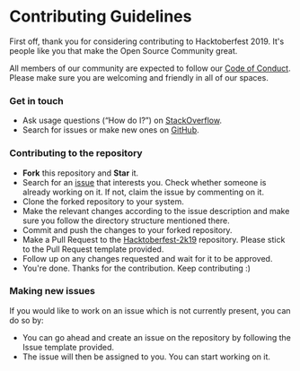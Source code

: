 # Contributing Guidelines
First off, thank you for considering contributing to Hacktoberfest 2019. It's people like you that make the Open Source Community great.

All members of our community are expected to follow our [Code of Conduct](CODE_OF_CONDUCT.md). Please make sure you are welcoming and friendly in all of our spaces.

### Get in touch
- Ask usage questions (“How do I?”) on [StackOverflow](https://stackoverflow.com/).
- Search for issues or make new ones on [GitHub](https://github.com/WebClub-NITK/Hacktoberfest-2k19).

### Contributing to the repository
- **Fork** this repository and **Star** it.
- Search for an [issue](https://github.com/WebClub-NITK/Hacktoberfest-2k19/issues/) that interests you. Check whether someone is already working on it. If not, claim the issue by commenting on it.
- Clone the forked repository to your system.
- Make the relevant changes according to the issue description and make sure you follow the directory structure mentioned there.
- Commit and push the changes to your forked repository.
- Make a Pull Request to the [Hacktoberfest-2k19](https://github.com/WebClub-NITK/Hacktoberfest-2k19) repository. Please stick to the Pull Request template provided.
- Follow up on any changes requested and wait for it to be approved.
- You're done. Thanks for the contribution. Keep contributing :)

### Making new issues
If you would like to work on an issue which is not currently present, you can do so by:
- You can go ahead and create an issue on the repository by following the Issue template provided.
- The issue will then be assigned to you. You can start working on it.

